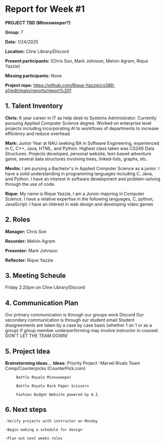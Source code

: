 # Report for Week #1
**PROJECT TBD (Minesweeper?)**

**Group:** 7

**Date:** 1/24/2025

**Location:** Cline Library/Discord

**Present participants:** (Chris Son, Mark Johnson, Melvin Agram, Rique Yazzie)

**Missing participants:** None

**Project repo:** https://github.com/Rique-Yazzie/cs386-a1/edit/main/reports/report%201

## 1. Talent Inventory
  **Chris:** 6 year career in IT as help desk to Systems Administrator. Currently pursuing Applied Computer Science degree. 
         Worked on enterprise level projects including incorporating AI to workflows of departments 
         to increase efficiency and reduce overhead.

  **Mark:** Junior Year at NAU seeking BA in Software Engineering, experienced in C, C++, Java, HTML, and Python.
        Highest class taken was CS249 Data Structures. Projects developed, personal website, text-based
        adventure game, several data structures involving trees, linked-lists, graphs, etc. 

  **Mevlin:**  I am pursing a Bachelor's in Applied Computer Science as a junior. 
           I have a solid understanding in programming languages including C, Java, and Python. 
           I have an interest in software development and problem-solving through the use of code.

  **Rique:** My name is Rique Yazzie, I am a Junior majoring in Computer Science. 
         I have a relative expertise in the following languages, C, python, JavaScript. 
         I have an interest in web design and developing video games

## 2. Roles
  **Manager:** Chris Son
  
  **Recorder:** Melvin Agram
  
  **Presenter:** Mark Johnson
  
  **Reflector:** Rique Yazzie

## 3. Meeting Scheule
  Friday 2:20pm on Cline Library/Discord

## 4. Communication Plan
  Our primary communication is through our groups work Discord
  Our secondary communication is through our student email
  Student disagreements are taken by a case by case basis (whether 1 on 1 or as a group)
  If group member underperforming may involve instructor in counsel. 
  DON'T LET THE TEAM DOWN!

## 5. Project Idea
  **Brainstorming ideas...**
  **Ideas:**
         Priority Project -Marvel Rivals Team Comp/Counterpicks (CounterPick.com)
         
         Battle Royale Minesweeper
         
         Battle Royale Rock Paper Scissors
         
         Fashion Budget Website powered by A.I.

## 6. Next steps
    -Verify projects with instructor on Monday
    
    -Begin making a schedule for design 
    
    -Plan out next weeks roles

